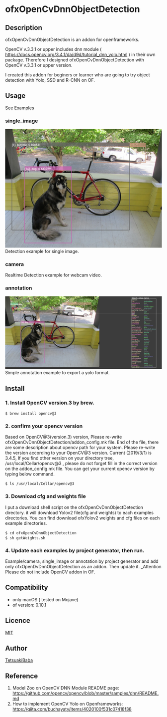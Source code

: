 # ofxOpenCvDnnObjectDetection

## Description
ofxOpenCvDnnObjectDetection is an addon for openframeworks.

OpenCV v.3.3.1 or upper includes dnn module ( https://docs.opencv.org/3.4.1/da/d9d/tutorial_dnn_yolo.html ) in their own package. Therefore I designed ofxOpenCvDnnObjectDetection with OpenCV v.3.3.1 or upper version.

I created this addon for beginers or learner who are going to try object detection with Yolo, SSD and R-CNN on OF.

## Usage
See Examples

### single_image
![single_image screenshot](/screenshot.png)
Detection example for single image.

### camera
Realtime Detection example for webcam video.

### annotation
![annotation screenshot](/screenshot_annotation.png)
Simple annotation example to export a yolo format.

## Install
### 1. Install OpenCV version.3 by brew.

    $ brew install opencv@3

### 2. confirm your opencv version
Based on OpenCV@3(version.3) version, Please re-write ofxOpenCvDnnObjectDetection/addon_config.mk file. End of the file, there are some description about opencv path for your system. Please re-write the version according to your OpenCV@3 version. Current (2019/3/1) is 3.4.5, If you find other version on your directory tree, /usr/local/Cellar/opencv@3 , please do not forget fill in the correct version on the addon_config.mk file. You can get your current opencv version by typing below command.

    $ ls /usr/local/Cellar/opencv@3

### 3. Download cfg and weights file
I put a download shell script on the ofxOpenCvDnnObjectDetection directory. it will download Yolov2 file(cfg and weights) to each examples directories. You can find download ofxYolov2 weights and cfg files on each example directories.

    $ cd ofxOpenCvDnnObjectDetection
    $ sh getWeights.sh

### 4. Update each examples by project generator, then run.
 Example/camera, single_image or annotation by project generator and add only ofxOpenDvDnnObjectDetection as an addon. Then update it. _Attention Please do not include OpenCV addon in OF.  

## Compatibility
- only macOS ( tested on Mojave)
- of version: 0.10.1

## Licence
[MIT](https://opensource.org/licenses/MIT)

## Author
[TetsuakiBaba](https://github.com/TetsuakiBaba)

## Reference
1. Model Zoo on OpenCV DNN Module README page: https://github.com/opencv/opencv/blob/master/samples/dnn/README.md
2. How to implement OpenCV Yolo on Openframeworks: https://qiita.com/buchayaty/items/4020100f531c07418f38

